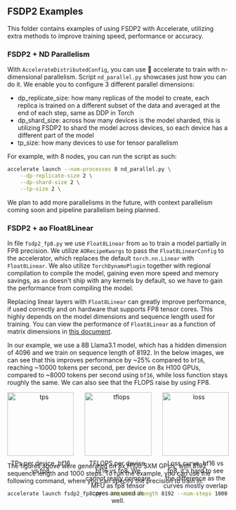 ## FSDP2 Examples

This folder contains examples of using FSDP2 with Accelerate, utilizing extra methods to improve training speed, performance or accuracy.

### FSDP2 + ND Parallelism

With `AccelerateDistributedConfig`, you can use 🤗 accelerate to train with n-dimensional parallelism. Script `nd_parallel.py` showcases just how you can do it. We enable you to configure 3 different parallel dimensions:
- dp_replicate_size: how many replicas of the model to create, each replica is trained on a different subset of the data and averaged at the end of each step, same as DDP in Torch
- dp_shard_size: across how many devices is the model sharded, this is utilizing FSDP2 to shard the model across devices, so each device has a different part of the model
- tp_size: how many devices to use for tensor parallelism

For example, with 8 nodes, you can run the script as such:
```bash
accelerate launch --num-processes 8 nd_parallel.py \
    --dp-replicate-size 2 \
    --dp-shard-size 2 \
    --tp-size 2 \
```

We plan to add more parallelisms in the future, with context parallelism coming soon and pipeline parallelism being planned.

### FSDP2 + ao Float8Linear

In file `fsdp2_fp8.py` we use `Float8Linear` from `ao` to train a model partially in FP8 precision. We utilize `AORecipeKwargs` to pass the `Float8LinearConfig` to the accelerator, 
which replaces the default `torch.nn.Linear` with `Float8Linear`. We also utilize `TorchDynamoPlugin` together with regional compilation to compile the model,
gaining even more speed and memory savings, as `ao` doesn't ship with any kernels by default, so we have to gain the performance from compiling the model.

Replacing linear layers with `Float8Linear` can greatly improve performance, if used correctly and on hardware that supports FP8 tensor cores. This highly depends on the model dimensions and sequence length used for training.
You can view the performance of `Float8Linear` as a function of matrix dimensions in [this document](https://github.com/pytorch/ao/blob/main/torchao/float8/README.md#performance). 

In our example, we use a 8B Llama3.1 model, which has a hidden dimension of 4096 and we train on sequence length of 8192. In the below images, we can see that this improves performance by ~25% compared to `bf16`, reaching ~10000 tokens per second, per device on 8x H100 GPUs, compared to ~8000 tokens per second using `bf16`, while loss function stays roughly the same. We can also see that the FLOPS raise by using FP8.

<div style="display: flex; gap: 25px;">
  <div style="text-align: center; width: 49%;">
    <img src="https://huggingface.co/datasets/huggingface/documentation-images/resolve/main/accelerate/examples/fsdp2/fp8_tps.png" alt="tps" style="width: 100%;">
    <p style="text-align: center; margin-top: 8px;">TPs per device, bf16 vs fp8</p>
  </div>
  <div style="text-align: center; width: 49%;">
    <img src="https://huggingface.co/datasets/huggingface/documentation-images/resolve/main/accelerate/examples/fsdp2/fp8_tflops.png" alt="tflops" style="width: 100%;">
    <p style="text-align: center; margin-top: 8px;">TFLOPS per device, bf16 vs fp8. We cannot really compare MFU as fp8 tensor cores are used as well.</p>
  </div>
  
  <div style="text-align: center; width: 49%;">  
    <img src="https://huggingface.co/datasets/huggingface/documentation-images/resolve/main/accelerate/examples/fsdp2/fp8_loss.png" alt="loss" style="width: 100%; max-width: 900px;">
    <p style="text-align: center; margin-top: 8px;">Loss curve, bf16 vs fp8, it's hard to see the difference as the curves mostly overlap</p>
  </div>
</div>

The figures above were generated on 8x H100 SXM GPUs, with 8192 sequence length and 1000 steps. To run the example, you can use the following command, where you can specify the precision to train in:

```bash
accelerate launch fsdp2_fp8.py --sequence-length 8192 --num-steps 1000 --log_with wandb --precision [fp8 | bf16]
```

